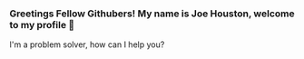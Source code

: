 ### Greetings Fellow Githubers! My name is Joe Houston, welcome to my profile 👋

I'm a problem solver, how can I help you?

<!--
**Joe-Houston/Joe-Houston** is a ✨ _special_ ✨ repository because its `README.md` (this file) appears on your GitHub profile.

## Here's a little bit about myself

- 🔭 I’m currently working on ... I'm currently in the process of pivoting my career into the tech world. I have not quite found my niche yet but I am about to begin my first project outside of the codecademy course I started a couple months ago. I will be working with my friend Thomas who has turned out to be somewhat of a mentor during my transition, he is web developer focused on front-end engineering. I will keep everyone updated as the project progresses and share what I can with the public.  Needless to say, I am very excited to begin this project as it will allow me to apply many of the techniques I have learned through the codecademy web developement course.
- 🌱 I’m currently learning ... Although I have a background in Finance and Accounting, in the recent years I have been able to teach myself VBA (Visual Basic Application), SQL, and XML. Over the past few months I have been taking the web development course at Codecademy. Within Codecademy's course I have learned HTML, CSS, Javascript, and Gitbash. I am currently learning REACT and JSX. As I stated before, I am excited to apply these methods to a new project I will be working with a colleague on... time to start applying what I have learned! 
- 👯 I’m looking to collaborate on ... I would be eager to work on any fairly straighforward projects anyone may need some help with. As of now, I would most likely work at no charge in order to apply more of what I have learned recently and to help build my portfolio.
- 🤔 I’m looking for help with ... Practice. If you or anyone you may know needs help with a project and are willing to teach/guide me a bit with the project, I would love to help out. Currently I am trying to learn how web applications are built in today's climate and would love to learn anything I can from anyone who is willing to teach it right now.
- 💬 Ask me about ... My background. I started my career as a temporary consultant in Chicago which gave me the advantage of working with many different industries, people, and software. Some people may see this as a weakness in my early career but I feel this very scenario gave me the strengths I build on today. Those strengths being able to learn on the fly, collaborate with all varieties of people, and a knack for streamlining processes.
- 📫 How to reach me: ... Feel free to email me at joseph.houston777@gmail.com. You can also check out my background at my LinkedIn profile here https://www.linkedin.com/in/joe-houston-5a1a7739/.
- ⚡ Fun fact: ... I moved to Costa Rica at the beginning of 2020 to learn Spanish and volunteer. Covid 19 had other plans for us all so I moved back to the states in April in order to be close to my family during this difficult time.

**Take Care of Yourself!**
